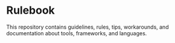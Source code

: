 # Rulebook
This repository contains guidelines, rules, tips, workarounds, and documentation about tools,
frameworks, and languages.
